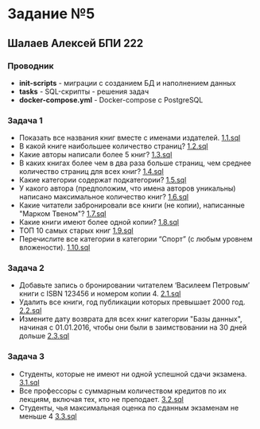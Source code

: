 # Задание №5

## Шалаев Алексей БПИ 222

### Проводник

- **init-scripts** - миграции с созданием БД и наполнением данных
- **tasks** - SQL-скрипты - решения задач
- **docker-compose.yml** - Docker-compose с PostgreSQL

### Задача 1

- Показать все названия книг вместе с именами издателей. [1.1.sql](./tasks/library/1.1.sql) 
- В какой книге наибольшее количество страниц? [1.2.sql](./tasks/library/1.2.sql) 
- Какие авторы написали более 5 книг? [1.3.sql](./tasks/library/1.3.sql) 
- В каких книгах более чем в два раза больше страниц, чем среднее количество страниц для всех книг? [1.4.sql](./tasks/library/1.4.sql) 
- Какие категории содержат подкатегории? [1.5.sql](./tasks/library/1.5.sql) 
- У какого автора (предположим, что имена авторов уникальны) написано максимальное количество книг? [1.6.sql](./tasks/library/1.6.sql) 
- Какие читатели забронировали все книги (не копии), написанные "Марком Твеном"? [1.7.sql](./tasks/library/1.7.sql) 
- Какие книги имеют более одной копии? [1.8.sql](./tasks/library/1.8.sql) 
- ТОП 10 самых старых книг [1.9.sql](./tasks/library/1.9.sql) 
- Перечислите все категории в категории “Спорт” (с любым уровнем вложености). [1.10.sql](./tasks/library/1.10.sql) 

### Задача 2

- Добавьте запись о бронировании читателем ‘Василеем Петровым’ книги с ISBN 123456 и номером копии 4. [2.1.sql](./tasks/library/2.1.sql) 
- Удалить все книги, год публикации которых превышает 2000 год. [2.2.sql](./tasks/library/2.2.sql) 
- Измените дату возврата для всех книг категории "Базы данных", начиная с 01.01.2016, чтобы они были в заимствовании на 30 дней дольше [2.3.sql](./tasks/library/2.3.sql) 

### Задача 3

- Студенты, которые не имеют ни одной успешной сдачи экзамена. [3.1.sql](./tasks/university/3.1.txt) 
- Все профессоры с суммарным количеством кредитов по их лекциям, включая тех, кто не преподает. [3.2.sql](./tasks/university/3.2.txt) 
- Студенты, чья максимальная оценка по сданным экзаменам не меньше 4 [3.3.sql](./tasks/university/3.3.txt) 